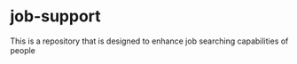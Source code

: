 # job-support
This is a repository that is designed to enhance job searching capabilities of people 
